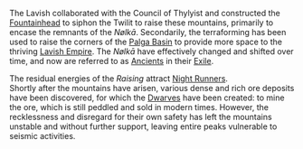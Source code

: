 ---
---

The Lavish collaborated with the Council of Thylyist and constructed the [Fountainhead](..\Long%20Savannah\Palga%20Basin\Fountainhead.md) to siphon the Twilit to raise these mountains, primarily to encase the remnants of the *Nølkā*. 
Secondarily, the terraforming has been used to raise the corners of the [Palga Basin](..\Long%20Savannah\Palga%20Basin\Palga%20Basin.md) to provide more space to the thriving [Lavish Empire](..\..\..\..\..\..\Groupings\Factions\The%20Lavish%20Empire.md).
The *Nølkā* have effectively changed and shifted over time, and now are referred to as [Ancients](..\..\..\..\..\..\Groupings\Factions\Ancients.md) in their [Exile](Ancient%20Exile.md).

The residual energies of the *Raising* attract [Night Runners](..\..\..\..\..\..\Beings\Creatures\Night%20Runner.md).  
Shortly after the mountains have arisen, various dense and rich ore deposits have been discovered, for which the [Dwarves](..\..\..\..\..\..\Groupings\Dwarves.md) have been created: to mine the ore, which is still peddled and sold in modern times. 
However, the recklessness and disregard for their own safety has left the mountains unstable and without further support, leaving entire peaks vulnerable to seismic activities. 
